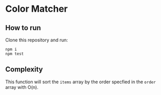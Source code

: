# Color Matcher

## How to run

Clone this repository and run:

```
npm i
npm test
```

## Complexity

This function will sort the `items` array by the order specfied in the `order` array with O(n).
